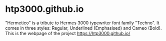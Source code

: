 # htp3000.github.io
"Hermetico" is a tribute to Hermes 3000 typewriter font family "Techno". It comes in three styles: Regular, Underlined (Emphasised) and Cameo (Bold).
This is the webpage of the project https://htp3000.github.io/
